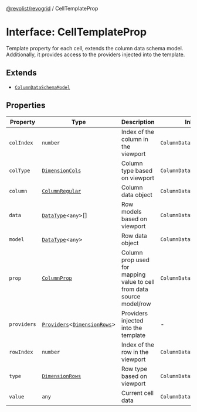 [@revolist/revogrid](README.md) / CellTemplateProp

# Interface: CellTemplateProp

Template property for each cell, extends the column data schema model.
Additionally, it provides access to the providers injected into the template.

## Extends

- [`ColumnDataSchemaModel`](TypeAlias.ColumnDataSchemaModel.md)

## Properties

| Property | Type | Description | Inherited from | Defined in |
| ------ | ------ | ------ | ------ | ------ |
| `colIndex` | `number` | Index of the column in the viewport | `ColumnDataSchemaModel.colIndex` | [src/types/interfaces.ts:48](https://github.com/revolist/revogrid/blob/7441a116e7c14801fe05f009e2206ea7b70630f5/src/types/interfaces.ts#L48) |
| `colType` | [`DimensionCols`](TypeAlias.DimensionCols.md) | Column type based on viewport | `ColumnDataSchemaModel.colType` | [src/types/interfaces.ts:52](https://github.com/revolist/revogrid/blob/7441a116e7c14801fe05f009e2206ea7b70630f5/src/types/interfaces.ts#L52) |
| `column` | [`ColumnRegular`](Interface.ColumnRegular.md) | Column data object | `ColumnDataSchemaModel.column` | [src/types/interfaces.ts:40](https://github.com/revolist/revogrid/blob/7441a116e7c14801fe05f009e2206ea7b70630f5/src/types/interfaces.ts#L40) |
| `data` | [`DataType`](TypeAlias.DataType.md)\<`any`\>[] | Row models based on viewport | `ColumnDataSchemaModel.data` | [src/types/interfaces.ts:60](https://github.com/revolist/revogrid/blob/7441a116e7c14801fe05f009e2206ea7b70630f5/src/types/interfaces.ts#L60) |
| `model` | [`DataType`](TypeAlias.DataType.md)\<`any`\> | Row data object | `ColumnDataSchemaModel.model` | [src/types/interfaces.ts:36](https://github.com/revolist/revogrid/blob/7441a116e7c14801fe05f009e2206ea7b70630f5/src/types/interfaces.ts#L36) |
| `prop` | [`ColumnProp`](TypeAlias.ColumnProp.md) | Column prop used for mapping value to cell from data source model/row | `ColumnDataSchemaModel.prop` | [src/types/interfaces.ts:32](https://github.com/revolist/revogrid/blob/7441a116e7c14801fe05f009e2206ea7b70630f5/src/types/interfaces.ts#L32) |
| `providers` | [`Providers`](TypeAlias.Providers.md)\<[`DimensionRows`](TypeAlias.DimensionRows.md)\> | Providers injected into the template | - | [src/types/interfaces.ts:74](https://github.com/revolist/revogrid/blob/7441a116e7c14801fe05f009e2206ea7b70630f5/src/types/interfaces.ts#L74) |
| `rowIndex` | `number` | Index of the row in the viewport | `ColumnDataSchemaModel.rowIndex` | [src/types/interfaces.ts:44](https://github.com/revolist/revogrid/blob/7441a116e7c14801fe05f009e2206ea7b70630f5/src/types/interfaces.ts#L44) |
| `type` | [`DimensionRows`](TypeAlias.DimensionRows.md) | Row type based on viewport | `ColumnDataSchemaModel.type` | [src/types/interfaces.ts:56](https://github.com/revolist/revogrid/blob/7441a116e7c14801fe05f009e2206ea7b70630f5/src/types/interfaces.ts#L56) |
| `value` | `any` | Current cell data | `ColumnDataSchemaModel.value` | [src/types/interfaces.ts:64](https://github.com/revolist/revogrid/blob/7441a116e7c14801fe05f009e2206ea7b70630f5/src/types/interfaces.ts#L64) |
